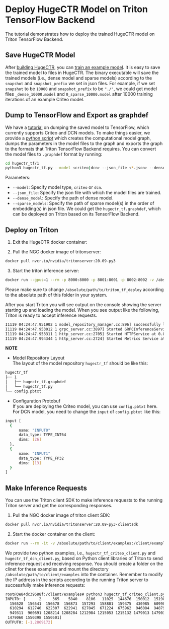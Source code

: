 # Deploy HugeCTR Model on Triton TensorFlow Backend
The tutorial demonstrates how to deploy the trained HugeCTR model on Triton TensorFlow Backend.

## Save HugeCTR Model
After [building HugeCTR](../../../README.md#2-build-docker-image-and-hugectr), you can [train an example model](../../../README.md#4-train-an-example-dcn-model). It is easy to save the trained model to files in HugeCTR. The binary executable will save the trained models (i.e., dense model and sparse models) according to the `snapshot` and `snapshot_prefix` we set in json files. For example, if we set `snapshot` to be `10000` and `snapshot_prefix` to be `"./"`, we could get model files `_dense_10000.model` and `0_sparse_10000.model` after 10000 training iterations of an example Criteo model.

## Dump to TensorFlow and Export as graphdef
We have a [tutorial](../dump_to_tf) on dumping the saved model to TensorFlow, which currently supports Criteo and DCN models. To make things easier, we provide a [python script](./hugectr_tf/1/hugectr_tf.py) which creates the computational model graph, dumps the parameters in the model files to the graph and exports the graph to the formats that Triton TensorFlow Backend requires. You can convert the model files to `.graphdef` format by running:
```bash
cd hugectr_tf/1
python3 hugectr_tf.py --model <criteo|dcn> --json_file <*.json> --dense_model <.model> --sparse_models <.model> ...
```
Parameters:
+ `--model`: Specify model type, `criteo` or `dcn`.
+ `--json_file`: Specify the json file with which the model files are trained.
+ `--dense_model`: Specify the path of dense model.  
+ `--sparse_models`: Specify the path of sparse model(s) in the order of embedding(s) in json file.
We could get the `hugectr_tf.graphdef`, which can be deployed on Triton based on its TensorFlow Backend.

## Deploy on Triton
1. Exit the HugeCTR docker container:

2. Pull the NGC docker image of tritonserver:
```bash
docker pull nvcr.io/nvidia/tritonserver:20.09-py3
```

3. Start the triton inference server:
```bash
docker run --gpus=1 --rm -p 8000:8000 -p 8001:8001 -p 8002:8002 -v /absolute/path/to/triton_tf_deploy:/models nvcr.io/nvidia/tritonserver:20.09-py3 tritonserver --model-repository=/models
```
Please make sure to change `/absolute/path/to/triton_tf_deploy` according to the absolute path of this folder in your system.

After you start Triton you will see output on the console showing the server starting up and loading the model. When you see output like the following, Triton is ready to accept inference requests.
```bash
I1119 04:24:47.951902 1 model_repository_manager.cc:896] successfully loaded 'hugectr_tf' version 1
I1119 04:24:47.953012 1 grpc_server.cc:3897] Started GRPCInferenceService at 0.0.0.0:8001
I1119 04:24:47.953311 1 http_server.cc:2705] Started HTTPService at 0.0.0.0:8000
I1119 04:24:47.994344 1 http_server.cc:2724] Started Metrics Service at 0.0.0.0:8002
```

**NOTE**
  + Model Repository Layout <br>
  The layout of the model repository `hugectr_tf` should be like this:
  ```bash
  hugectr_tf
  ├── 1
  │   ├── hugectr_tf.graphdef
  │   └── hugectr_tf.py
  └── config.pbtxt
  ```
  
  + Configuration Protobuf <br>
  If you are deploying the Criteo model, you can use `config.pbtxt` here. For DCN model, you need to change the `input` of `config.pbtxt` like this:
  ```bash
  input [
    {
        name: "INPUT0"
        data_type: TYPE_INT64
        dims: [26]
    },
    {
        name: "INPUT1"
        data_type: TYPE_FP32
        dims: [13]
    }
  ]
  ```
## Make Inference Requests
You can use the Triton client SDK to make inference requests to the running Triton server and get the corresponding responses.
1. Pull the NGC docker image of triton client SDK:
```bash
docker pull nvcr.io/nvidia/tritonserver:20.09-py3-clientsdk
```
2. Start the docker container on the client:
```bash
docker run --rm -it -v /absolute/path/to/client/examples:/client/examples nvcr.io/nvidia/tritonserver:20.09-py3-clientsdk
```

We provide two python examples, i.e., `hugectr_tf_criteo_client.py` and  `hugectr_tf_dcn_client.py`, based on Python client libraries of Triton to send inference request and receiving response. You should create a folder on the clinet for these examples and mount the directory `/absolute/path/to/client/examples` into the container. Remember to modify the IP address in the scripts according to the running Triton server to successfully make inference requests:
```bash
root@3e84dc39688f:/client/examples# python3 hugectr_tf_criteo_client.py
INPUT0: [      2     365    5840    8106   11025  144676  150012  151981  152540
  156528  156541  156678  156873  157293  158801  159375  430985  609983
  610294  612740  622307  622941  627045  671224  675962  946084  948795
  949311  960691 1208214 1208284 1212984 1215053 1215132 1479013 1479030
 1479060 1550398 1550501]
OUTPUT0: [-1.2869172]
```